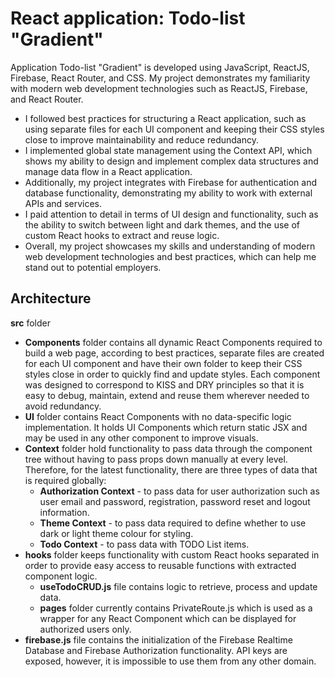 # React application: Todo-list "Gradient"

Application Todo-list "Gradient" is developed using JavaScript, ReactJS, Firebase, React Router, and CSS.
My project demonstrates my familiarity with modern web development technologies such as ReactJS, Firebase, and React Router.
- I followed best practices for structuring a React application, such as using separate files for each UI component and keeping their CSS styles close to improve maintainability and reduce redundancy.
- I implemented global state management using the Context API, which shows my ability to design and implement complex data structures and manage data flow in a React application.
- Additionally, my project integrates with Firebase for authentication and database functionality, demonstrating my ability to work with external APIs and services.
- I paid attention to detail in terms of UI design and functionality, such as the ability to switch between light and dark themes, and the use of custom React hooks to extract and reuse logic.
- Overall, my project showcases my skills and understanding of modern web development technologies and best practices, which can help me stand out to potential employers.

## Architecture
**src** folder
- **Components** folder contains all dynamic React Components required to build a web page, according to best practices, separate files are created for each UI component and have their own folder to keep their CSS styles close in order to quickly find and update styles. Each component was designed to correspond to KISS and DRY principles so that it is easy to debug, maintain, extend and reuse them wherever needed to avoid redundancy.
- **UI** folder contains React Components with no data-specific logic implementation. It holds UI Components which return static JSX and may be used in any other component to improve visuals.
- **Context** folder hold functionality to pass data through the component tree without having to pass props down manually at every level. Therefore, for the latest functionality, there are three types of data that is required globally: 
  - **Authorization Context** - to pass data for user authorization such as user email and password, registration, password reset and logout information.
  - **Theme Context** - to pass data required to define whether to use dark or light theme colour for styling.
  - **Todo Context** - to pass data with TODO List items.
- **hooks** folder keeps functionality with custom React hooks separated in order to provide easy access to reusable functions with extracted component logic.
  - **useTodoCRUD.js** file contains logic to retrieve, process and update data.
  - **pages** folder currently contains PrivateRoute.js which is used as a wrapper for any React Component which can be displayed for authorized users only.
- **firebase.js** file contains the initialization of the Firebase Realtime Database and Firebase Authorization functionality. API keys are exposed, however, it is impossible to use them from any other domain.
